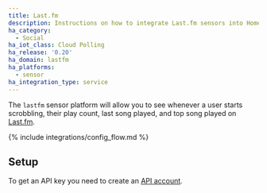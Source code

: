 ```yaml
---
title: Last.fm
description: Instructions on how to integrate Last.fm sensors into Home Assistant.
ha_category:
  - Social
ha_iot_class: Cloud Polling
ha_release: '0.20'
ha_domain: lastfm
ha_platforms:
  - sensor
ha_integration_type: service
---
```


The `lastfm` sensor platform will allow you to see whenever a user starts scrobbling, their play count, last song played, and top song played on [Last.fm](https://www.last.fm/).

{% include integrations/config_flow.md %}

## Setup

To get an API key you need to create an [API account](https://www.last.fm/api/account/create).
